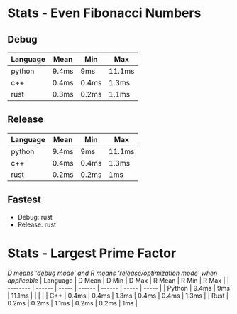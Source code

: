 # Stats - Even Fibonacci Numbers

## Debug

| Language | Mean  | Min   | Max    |
| -------- | ----- | ----- | ------ |
| python   | 9.4ms | 9ms   | 11.1ms |
| c++      | 0.4ms | 0.4ms | 1.3ms  |
| rust     | 0.3ms | 0.2ms | 1.1ms  |

## Release

| Language | Mean  | Min   | Max    |
| -------- | ----- | ----- | ------ |
| python   | 9.4ms | 9ms   | 11.1ms |
| c++      | 0.4ms | 0.4ms | 1.3ms  |
| rust     | 0.2ms | 0.2ms | 1ms    |

## Fastest

- Debug: rust
- Release: rust

# Stats - Largest Prime Factor
*D means 'debug mode' and R means 'release/optimization mode' when applicable*
| Language | D Mean | D Min | D Max  | R Mean | R Min | R Max |
| -------- | ------ | ----- | ------ | ------ | ----- | ----- |
| Python   | 9.4ms  | 9ms   | 11.1ms |        |       |       |
| C++      | 0.4ms  | 0.4ms | 1.3ms  | 0.4ms  | 0.4ms | 1.3ms |
| Rust     | 0.2ms  | 0.2ms | 1.1ms  | 0.2ms  | 0.2ms | 1ms   |
